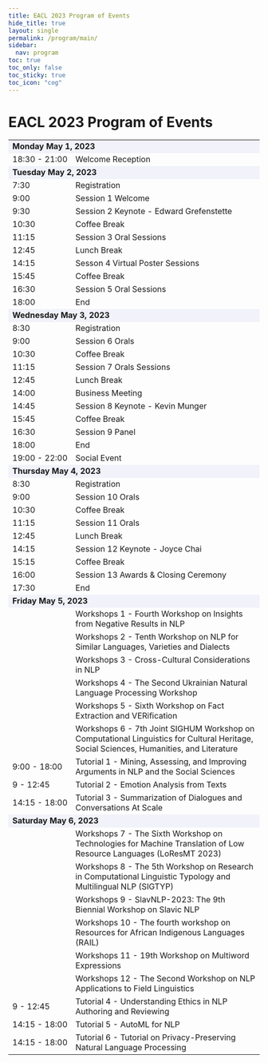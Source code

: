 ```yaml
---
title: EACL 2023 Program of Events 
hide_title: true
layout: single
permalink: /program/main/
sidebar:
  nav: program
toc: true
toc_only: false
toc_sticky: true
toc_icon: "cog" 
---
```


<h1>EACL 2023 Program of Events</h1>

<table>
  <tr style="background-color:#f1f2fa"><td colspan="2"><b>Monday May 1, 2023</b></td></tr>
  <tr><td nowrap="nowrap">18:30 - 21:00</td> <td>Welcome Reception</td></tr>
  <tr></tr>

  <tr style="background-color:#f1f2fa"><td colspan="2"><b>Tuesday May 2, 2023</b></td></tr>
  <tr><td>7:30</td> <td>  Registration</td></tr>
  <tr><td>9:00</td> <td>  Session 1  Welcome</td></tr>
  <tr><td>9:30</td> <td>  Session 2 Keynote - Edward Grefenstette</td></tr>
  <tr><td>10:30</td> <td> Coffee Break</td></tr>
  <tr><td>11:15</td> <td> Session 3 Oral Sessions </td></tr>
  <tr><td>12:45</td> <td> Lunch Break </td></tr>
  <tr><td>14:15</td> <td> Sesson 4 Virtual Poster Sessions</td></tr>
  <tr><td>15:45</td> <td> Coffee Break</td></tr>
  <tr><td>16:30</td> <td> Session 5 Oral Sessions </td></tr>
  <tr><td>18:00</td> <td> End</td></tr>
  <tr></tr>

  <tr style="background-color:#f1f2fa"><td colspan="2"><b>Wednesday May 3, 2023</b></td></tr>
  <tr><td>8:30</td> <td>    Registration </td></tr>
  <tr><td>9:00</td> <td>    Session 6 Orals </td></tr>
  <tr><td>10:30</td> <td>   Coffee Break </td></tr>
  <tr><td>11:15</td> <td>   Session 7 Orals Sessions </td></tr>
  <tr><td>12:45</td> <td>   Lunch Break  </td></tr>
  <tr><td>14:00</td> <td>   Business Meeting </td></tr>
  <tr><td>14:45</td> <td>   Session 8 Keynote - Kevin Munger </td></tr>
  <tr><td>15:45</td> <td>   Coffee Break </td></tr>
  <tr><td>16:30</td> <td>   Session 9 Panel </td></tr>
  <tr><td>18:00</td> <td>   End  </td></tr>
  <tr><td>19:00 - 22:00</td> <td>   Social Event </td></tr>
  <tr></tr>

  <tr style="background-color:#f1f2fa"><td colspan="2"><b>Thursday May 4, 2023</b></td></tr>
  <tr><td>8:30</td> <td>      Registration</td></tr>
  <tr><td>9:00</td> <td>      Session 10 Orals</td></tr>
  <tr><td>10:30</td> <td>     Coffee Break</td></tr>
  <tr><td>11:15</td> <td>     Session 11 Orals</td></tr>
  <tr><td>12:45</td> <td>     Lunch Break </td></tr>
  <tr><td>14:15</td> <td>     Session 12 Keynote - Joyce Chai</td></tr>
  <tr><td>15:15</td> <td>     Coffee Break</td></tr>
  <tr><td>16:00</td> <td>     Session 13 Awards & Closing Ceremony</td></tr>
  <tr><td>17:30</td> <td>     End </td></tr>
  <tr></tr>

  <tr style="background-color:#f1f2fa"><td colspan="2"><b>Friday May 5, 2023</b></td></tr>
  <tr><td></td><td>Workshops 1 - Fourth Workshop on Insights from Negative Results in NLP</td></tr>
  <tr><td></td><td>Workshops 2 - Tenth Workshop on NLP for Similar Languages, Varieties and Dialects</td></tr>
  <tr><td></td><td>Workshops 3 - Cross-Cultural Considerations in NLP</td></tr>
  <tr><td></td><td>Workshops 4 - The Second Ukrainian Natural Language Processing Workshop</td></tr>
  <tr><td></td><td>Workshops 5 - Sixth Workshop on Fact Extraction and VERification</td></tr>
  <tr><td></td><td>Workshops 6 - 7th Joint SIGHUM Workshop on Computational Linguistics for Cultural Heritage, Social Sciences, Humanities, and Literature</td></tr>

  <tr><td>9:00 - 18:00</td><td>  Tutorial 1 - Mining, Assessing, and Improving Arguments in NLP and the Social Sciences</td></tr>
  <tr><td>9 - 12:45</td><td> Tutorial 2 - Emotion Analysis from Texts</td></tr>         
  <tr><td>14:15 - 18:00</td><td> Tutorial 3 - Summarization of Dialogues and Conversations At Scale</td></tr>   
  <tr></tr>

  <tr style="background-color:#f1f2fa"><td colspan="2"><b>Saturday May 6, 2023</b></td></tr>
  <tr><td></td><td>Workshops 7 - The Sixth Workshop on Technologies for Machine Translation of Low Resource Languages (LoResMT 2023)</td></tr>
  <tr><td></td><td>Workshops 8 - The 5th Workshop on Research in Computational Linguistic Typology and Multilingual NLP (SIGTYP)</td></tr>
  <tr><td></td><td>Workshops 9 - SlavNLP-2023: The 9th Biennial Workshop on Slavic NLP</td></tr>
  <tr><td></td><td>Workshops 10 - The fourth workshop on Resources for African Indigenous Languages (RAIL)</td></tr>
  <tr><td></td><td>Workshops 11 - 19th Workshop on Multiword Expressions</td></tr>
  <tr><td></td><td>Workshops 12 - The Second Workshop on NLP Applications to Field Linguistics</td></tr>
  <tr><td>9 - 12:45</td><td> Tutorial 4 - Understanding Ethics in NLP Authoring and Reviewing</td></tr> 
  <tr><td>14:15 - 18:00</td><td> Tutorial 5 - AutoML for NLP</td></tr>    
  <tr><td>14:15 - 18:00</td><td> Tutorial 6 - Tutorial on Privacy-Preserving Natural Language Processing</td></tr>
</table>
<b></b> 
  
  
  


  
